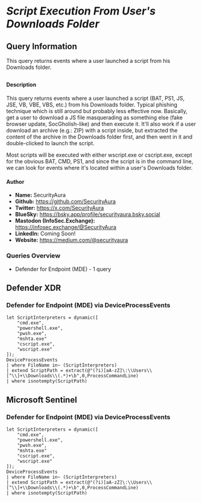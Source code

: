 # *Script Execution From User's Downloads Folder*

## Query Information

This query returns events where a user launched a script from his Downloads folder.

##

#### Description

This query returns events where a user launched a script (BAT, PS1, JS, JSE, VB, VBE, VBS, etc.) from his Downloads folder. Typical phishing technique which is still around but probably less effective now. Basically, get a user to download a JS file masquerading as something else (fake browser update, SocGholish-like) and then execute it. It'll also work if a user download an archive (e.g.: ZIP) with a script inside, but extracted the content of the archive in the Downloads folder first, and then went in it and double-clicked to launch the script.

Most scripts will be executed with either wscript.exe or cscript.exe, except for the obvious BAT, CMD, PS1, and since the script is in the command line, we can look for events where it's located within a user's Downloads folder.

#### Author <Optional>
- **Name:** SecurityAura
- **Github:** https://github.com/SecurityAura
- **Twitter:** https://x.com/SecurityAura
- **BlueSky:** https://bsky.app/profile/securityaura.bsky.social
- **Mastodon (InfoSec.Exchange):** https://infosec.exchange/@SecurityAura
- **LinkedIn:** Coming Soon!
- **Website:** https://medium.com/@securityaura

### Queries Overview ###

- Defender for Endpoint (MDE) - 1 query

## Defender XDR ##
### Defender for Endpoint (MDE) via DeviceProcessEvents ###
```KQL
let ScriptInterpreters = dynamic([
    "cmd.exe",
    "powershell.exe",
    "pwsh.exe",
    "mshta.exe"
    "cscript.exe",
    "wscript.exe"
]);
DeviceProcessEvents
| where FileName in~ (ScriptInterpreters)
| extend ScriptPath = extract(@"(?i)[aA-zZ]\:\\Users\\[^\\]+\\Downloads\\(.*)+\b",0,ProcessCommandLine)
| where isnotempty(ScriptPath)
```
## Microsoft Sentinel ##
### Defender for Endpoint (MDE) via DeviceProcessEvents ###
```KQL
let ScriptInterpreters = dynamic([
    "cmd.exe",
    "powershell.exe",
    "pwsh.exe",
    "mshta.exe"
    "cscript.exe",
    "wscript.exe"
]);
DeviceProcessEvents
| where FileName in~ (ScriptInterpreters)
| extend ScriptPath = extract(@"(?i)[aA-zZ]\:\\Users\\[^\\]+\\Downloads\\(.*)+\b",0,ProcessCommandLine)
| where isnotempty(ScriptPath)
```
